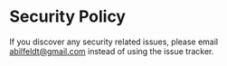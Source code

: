 # Security Policy

If you discover any security related issues, please email abilfeldt@gmail.com instead of using the issue tracker.
